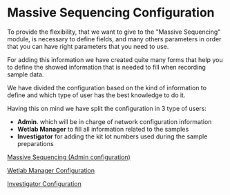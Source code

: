 # Massive Sequencing Configuration

To provide the flexibility, that we want to give to the "Massive Sequencing" module, is necessary to define fields, and many others parameters in order that you can have right parameters that you need to use.

For adding this information we have created quite many forms that help you to define the showed information that is needed to fill when recording sample data.

We have divided the configuration based on the kind of information to define and which type of user has the best knowledge to do it.

Having this on mind we have split the configuration in 3 type of users:

*   **Admin**. which will be in charge of network configuration information
*   **Wetlab Manager** to fill all  information related to the samples
*   **Investigator** for adding the kit lot numbers used during the sample preparations

[Massive Sequencing (Admin configuration)](adminConfiguration.md)


[Wetlab Manager Configuration](wetlabManagerConfiguration.md)

[Investigator Configuration](investigatorConfiguration.md)
